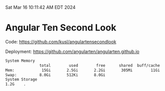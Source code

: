 Sat Mar 16 10:11:42 AM EDT 2024

# Angular Ten Second Look

Code: https://github.com/kusl/angulartensecondlook

Deployment: https://github.com/angularten/angularten.github.io

```bash
System Memory
               total        used        free      shared  buff/cache   available
Mem:            15Gi       2.5Gi       2.2Gi       305Mi        11Gi        12Gi
Swap:          8.0Gi       512Ki       8.0Gi
System Storage
1.2G	.
```
```bash
